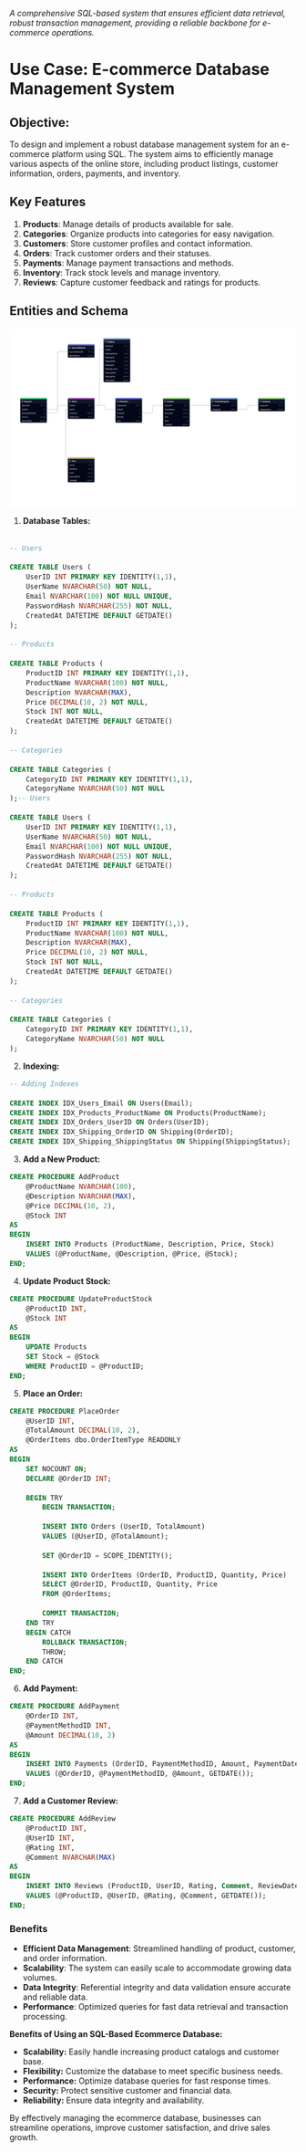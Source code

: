 *A comprehensive SQL-based system that ensures efficient data retrieval, robust transaction management, providing a reliable backbone for e-commerce operations.*

# Use Case: E-commerce Database Management System

## **Objective:**
To design and implement a robust database management system for an e-commerce platform using SQL. The system aims to efficiently manage various aspects of the online store, including product listings, customer information, orders, payments, and inventory.

## Key Features
1. **Products**: Manage details of products available for sale.
2. **Categories**: Organize products into categories for easy navigation.
3. **Customers**: Store customer profiles and contact information.
4. **Orders**: Track customer orders and their statuses.
5. **Payments**: Manage payment transactions and methods.
6. **Inventory**: Track stock levels and manage inventory.
7. **Reviews**: Capture customer feedback and ratings for products.

## Entities and Schema

![Schema ecommerce](Images/TestECommerceDB-db.jpeg)

1. **Database Tables:**
```sql

-- Users

CREATE TABLE Users (
    UserID INT PRIMARY KEY IDENTITY(1,1),
    UserName NVARCHAR(50) NOT NULL,
    Email NVARCHAR(100) NOT NULL UNIQUE,
    PasswordHash NVARCHAR(255) NOT NULL,
    CreatedAt DATETIME DEFAULT GETDATE()
);

-- Products 

CREATE TABLE Products (
    ProductID INT PRIMARY KEY IDENTITY(1,1),
    ProductName NVARCHAR(100) NOT NULL,
    Description NVARCHAR(MAX),
    Price DECIMAL(10, 2) NOT NULL,
    Stock INT NOT NULL,
    CreatedAt DATETIME DEFAULT GETDATE()
);

-- Categories

CREATE TABLE Categories (
    CategoryID INT PRIMARY KEY IDENTITY(1,1),
    CategoryName NVARCHAR(50) NOT NULL
);-- Users

CREATE TABLE Users (
    UserID INT PRIMARY KEY IDENTITY(1,1),
    UserName NVARCHAR(50) NOT NULL,
    Email NVARCHAR(100) NOT NULL UNIQUE,
    PasswordHash NVARCHAR(255) NOT NULL,
    CreatedAt DATETIME DEFAULT GETDATE()
);

-- Products 

CREATE TABLE Products (
    ProductID INT PRIMARY KEY IDENTITY(1,1),
    ProductName NVARCHAR(100) NOT NULL,
    Description NVARCHAR(MAX),
    Price DECIMAL(10, 2) NOT NULL,
    Stock INT NOT NULL,
    CreatedAt DATETIME DEFAULT GETDATE()
);

-- Categories

CREATE TABLE Categories (
    CategoryID INT PRIMARY KEY IDENTITY(1,1),
    CategoryName NVARCHAR(50) NOT NULL
);
```

2. **Indexing:**
```sql
-- Adding Indexes

CREATE INDEX IDX_Users_Email ON Users(Email);
CREATE INDEX IDX_Products_ProductName ON Products(ProductName);
CREATE INDEX IDX_Orders_UserID ON Orders(UserID);
CREATE INDEX IDX_Shipping_OrderID ON Shipping(OrderID);
CREATE INDEX IDX_Shipping_ShippingStatus ON Shipping(ShippingStatus);
```
3. **Add a New Product:**
```sql
CREATE PROCEDURE AddProduct
    @ProductName NVARCHAR(100),
    @Description NVARCHAR(MAX),
    @Price DECIMAL(10, 2),
    @Stock INT
AS
BEGIN
    INSERT INTO Products (ProductName, Description, Price, Stock)
    VALUES (@ProductName, @Description, @Price, @Stock);
END;
```

4. **Update Product Stock:**
```sql
CREATE PROCEDURE UpdateProductStock
    @ProductID INT,
    @Stock INT
AS
BEGIN
    UPDATE Products
    SET Stock = @Stock
    WHERE ProductID = @ProductID;
END;
```

5. **Place an Order:**
```sql
CREATE PROCEDURE PlaceOrder
    @UserID INT,
    @TotalAmount DECIMAL(10, 2),
    @OrderItems dbo.OrderItemType READONLY
AS
BEGIN
    SET NOCOUNT ON;
    DECLARE @OrderID INT;

    BEGIN TRY
        BEGIN TRANSACTION;

        INSERT INTO Orders (UserID, TotalAmount)
        VALUES (@UserID, @TotalAmount);

        SET @OrderID = SCOPE_IDENTITY();

        INSERT INTO OrderItems (OrderID, ProductID, Quantity, Price)
        SELECT @OrderID, ProductID, Quantity, Price
        FROM @OrderItems;

        COMMIT TRANSACTION;
    END TRY
    BEGIN CATCH
        ROLLBACK TRANSACTION;
        THROW;
    END CATCH
END;
```

6. **Add Payment:**
```sql
CREATE PROCEDURE AddPayment
    @OrderID INT,
    @PaymentMethodID INT,
    @Amount DECIMAL(10, 2)
AS
BEGIN
    INSERT INTO Payments (OrderID, PaymentMethodID, Amount, PaymentDate)
    VALUES (@OrderID, @PaymentMethodID, @Amount, GETDATE());
END;
```

7. **Add a Customer Review:**
```sql
CREATE PROCEDURE AddReview
    @ProductID INT,
    @UserID INT,
    @Rating INT,
    @Comment NVARCHAR(MAX)
AS
BEGIN
    INSERT INTO Reviews (ProductID, UserID, Rating, Comment, ReviewDate)
    VALUES (@ProductID, @UserID, @Rating, @Comment, GETDATE());
END;
```

### Benefits
- **Efficient Data Management**: Streamlined handling of product, customer, and order information.
- **Scalability**: The system can easily scale to accommodate growing data volumes.
- **Data Integrity**: Referential integrity and data validation ensure accurate and reliable data.
- **Performance**: Optimized queries for fast data retrieval and transaction processing.

**Benefits of Using an SQL-Based Ecommerce Database:**

* **Scalability:** Easily handle increasing product catalogs and customer base.
* **Flexibility:** Customize the database to meet specific business needs.
* **Performance:** Optimize database queries for fast response times.
* **Security:** Protect sensitive customer and financial data.
* **Reliability:** Ensure data integrity and availability.

By effectively managing the ecommerce database, businesses can streamline operations, improve customer satisfaction, and drive sales growth.